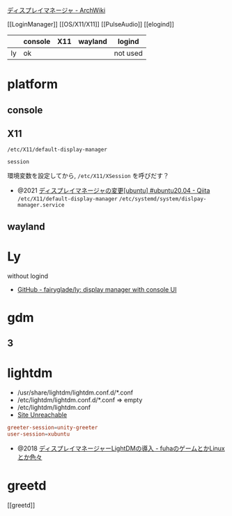 [ディスプレイマネージャ - ArchWiki](https://wiki.archlinux.jp/index.php/%E3%83%87%E3%82%A3%E3%82%B9%E3%83%97%E3%83%AC%E3%82%A4%E3%83%9E%E3%83%8D%E3%83%BC%E3%82%B8%E3%83%A3)

[[LoginManager]]
[[OS/X11/X11]]
[[PulseAudio]]
[[elogind]]

|     | console | X11 | wayland | logind   |
| --- | ------- | --- | ------- | -------- |
| ly  | ok      |     |         | not used |

# platform

## console

## X11

`/etc/X11/default-display-manager`

`session`

環境変数を設定してから, `/etc/X11/XSession` を呼びだす？

- @2021 [ディスプレイマネージャの変更[ubuntu] #ubuntu20.04 - Qiita](https://qiita.com/shou_san/items/1bb140c4bfa47cb0fbe8)
  `/etc/X11/default-display-manager`
  `/etc/systemd/system/dislpay-manager.service`

## wayland

# Ly

without logind

- [GitHub - fairyglade/ly: display manager with console UI](https://github.com/fairyglade/ly)

# gdm

## 3

# lightdm

- /usr/share/lightdm/lightdm.conf.d/\*.conf
- /etc/lightdm/lightdm.conf.d/\*.conf => empty
- /etc/lightdm/lightdm.conf
- [Site Unreachable](https://moebuntu.blog.fc2.com/blog-entry-675.html)

```conf
greeter-session=unity-greeter
user-session=xubuntu
```

- @2018 [ディスプレイマネージャーLightDMの導入 - fuhaのゲームとかLinuxとか色々](https://fuha.hatenablog.com/entry/20180121/1516545356)

# greetd

[[greetd]]

